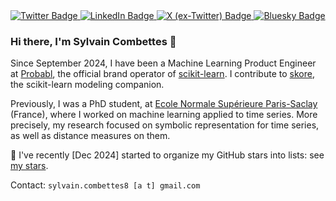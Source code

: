 <div id="badges">
  <a href="https://sylvaincom.github.io">
    <img src="https://img.shields.io/badge/Personal Website-red?style=for-the-badge&logo=firefox&logoColor=white" alt="Twitter Badge"/>
  </a>
  <a href="https://www.linkedin.com/in/sylvain-combettes/">
    <img src="https://img.shields.io/badge/LinkedIn-blue?style=for-the-badge&logo=linkedin&logoColor=white" alt="LinkedIn Badge"/>
  </a>
  <a href="https://x.com/sylvaincom">
    <img src="https://img.shields.io/badge/X-blue?style=for-the-badge&logo=x&logoColor=white" alt="X (ex-Twitter) Badge"/>
  </a>
  <a href="https://bsky.app/profile/sylvaincom.bsky.social">
    <img src="https://img.shields.io/badge/Bluesky-blue?style=for-the-badge&logo=bluesky&logoColor=white" alt="Bluesky Badge"/>
  </a>

</div>

### Hi there, I'm Sylvain Combettes 👋

Since September 2024, I have been a Machine Learning Product Engineer at [Probabl](https://probabl.notion.site/Get-to-know-Probabl-127ef76d36b9804d8ca8e264e42f0cee), the official brand operator of [scikit-learn](https://github.com/scikit-learn/scikit-learn).
I contribute to [skore](https://github.com/probabl-ai/skore), the scikit-learn modeling companion.

Previously, I was a PhD student, at [Ecole Normale Supérieure Paris-Saclay](https://en.wikipedia.org/wiki/École_normale_supérieure_Paris-Saclay) (France), where I worked on machine learning applied to time series. More precisely, my research focused on symbolic representation for time series, as well as distance measures on them.

📂 I've recently [Dec 2024] started to organize my GitHub stars into lists: see [my stars](https://github.com/sylvaincom?tab=stars).

Contact: `sylvain.combettes8 [a t] gmail.com`
